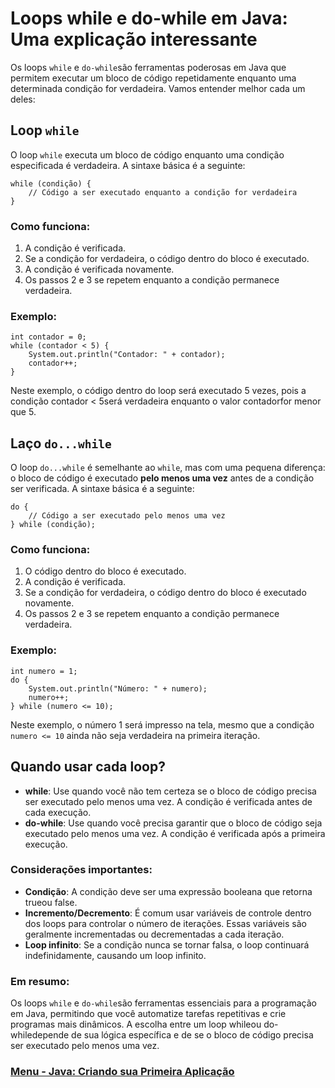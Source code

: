 # Loops while e do-while em Java: Uma explicação interessante

Os loops `while` e `do-while`são ferramentas poderosas em Java que permitem executar um bloco de código repetidamente enquanto uma determinada condição for verdadeira. Vamos entender melhor cada um deles:

## Loop `while`

O loop `while` executa um bloco de código enquanto uma condição especificada é verdadeira. A sintaxe básica é a seguinte:

```
while (condição) {
    // Código a ser executado enquanto a condição for verdadeira
}
```

### Como funciona:

1. A condição é verificada.
2. Se a condição for verdadeira, o código dentro do bloco é executado.
3. A condição é verificada novamente.
4. Os passos 2 e 3 se repetem enquanto a condição permanece verdadeira.

### Exemplo:

```
int contador = 0;
while (contador < 5) {
    System.out.println("Contador: " + contador);
    contador++;
}
```

Neste exemplo, o código dentro do loop será executado 5 vezes, pois a condição contador < 5será verdadeira enquanto o valor contadorfor menor que 5.

## Laço `do...while`

O loop `do...while` é semelhante ao `while`, mas com uma pequena diferença: o bloco de código é executado **pelo menos uma vez** antes de a condição ser verificada. A sintaxe básica é a seguinte:

```
do {
    // Código a ser executado pelo menos uma vez
} while (condição);
```

### Como funciona:

1. O código dentro do bloco é executado.
2. A condição é verificada.
3. Se a condição for verdadeira, o código dentro do bloco é executado novamente.
4. Os passos 2 e 3 se repetem enquanto a condição permanece verdadeira.

### Exemplo:

```
int numero = 1;
do {
    System.out.println("Número: " + numero);
    numero++;
} while (numero <= 10);
```

Neste exemplo, o número 1 será impresso na tela, mesmo que a condição `numero <= 10` ainda não seja verdadeira na primeira iteração.

## Quando usar cada loop?

- **while**: Use quando você não tem certeza se o bloco de código precisa ser executado pelo menos uma vez. A condição é verificada antes de cada execução.
- **do-while**: Use quando você precisa garantir que o bloco de código seja executado pelo menos uma vez. A condição é verificada após a primeira execução.

### Considerações importantes:

- **Condição**: A condição deve ser uma expressão booleana que retorna trueou false.
- **Incremento/Decremento**: É comum usar variáveis ​​de controle dentro dos loops para controlar o número de iterações. Essas variáveis ​​são geralmente incrementadas ou decrementadas a cada iteração.
- **Loop infinito**: Se a condição nunca se tornar falsa, o loop continuará indefinidamente, causando um loop infinito.

### Em resumo:

Os loops `while` e `do-while`são ferramentas essenciais para a programação em Java, permitindo que você automatize tarefas repetitivas e crie programas mais dinâmicos. A escolha entre um loop whileou do-whiledepende de sua lógica específica e de se o bloco de código precisa ser executado pelo menos uma vez.

### [Menu - Java: Criando sua Primeira Aplicação](./menu.md)